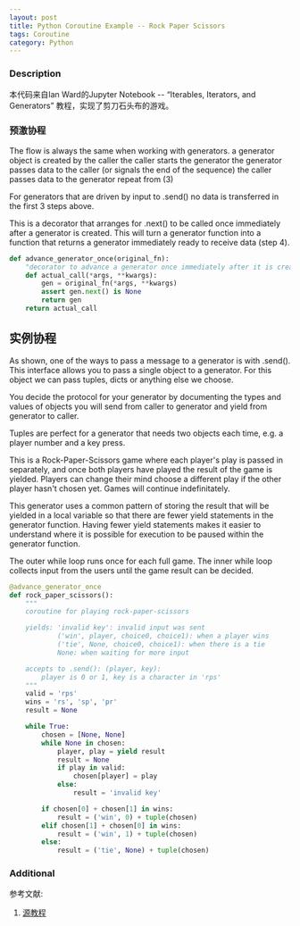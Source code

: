 ```yaml
---
layout: post
title: Python Coroutine Example -- Rock Paper Scissors
tags: Coroutine
category: Python
---
```



### Description
本代码来自Ian Ward的Jupyter Notebook -- “Iterables, Iterators, and Generators” 教程，实现了剪刀石头布的游戏。

### 预激协程
The flow is always the same when working with generators.
a generator object is created by the caller
the caller starts the generator
the generator passes data to the caller (or signals the end of the sequence)
the caller passes data to the generator
repeat from (3)

For generators that are driven by input to .send() no data is transferred in the first 3 steps above.

This is a decorator that arranges for .next() to be called once immediately after a generator is created. This will turn a generator function into a function that returns a generator immediately ready to receive data (step 4).

```python
def advance_generator_once(original_fn):
    "decorator to advance a generator once immediately after it is created"
    def actual_call(*args, **kwargs):
        gen = original_fn(*args, **kwargs)
        assert gen.next() is None
        return gen
    return actual_call
```

## 实例协程
As shown, one of the ways to pass a message to a generator is with .send(). This interface allows you to pass a single object to a generator. For this object we can pass tuples, dicts or anything else we choose.

You decide the protocol for your generator by documenting the types and values of objects you will send from caller to generator and yield from generator to caller.

Tuples are perfect for a generator that needs two objects each time, e.g. a player number and a key press.

This is a Rock-Paper-Scissors game where each player's play is passed in separately, and once both players have played the result of the game is yielded. Players can change their mind choose a different play if the other player hasn't chosen yet. Games will continue indefinitately.

This generator uses a common pattern of storing the result that will be yielded in a local variable so that there are fewer yield statements in the generator function. Having fewer yield statements makes it easier to understand where it is possible for execution to be paused within the generator function.

The outer while loop runs once for each full game. The inner while loop collects input from the users until the game result can be decided.

```python
@advance_generator_once
def rock_paper_scissors():
    """
    coroutine for playing rock-paper-scissors

    yields: 'invalid key': invalid input was sent
            ('win', player, choice0, choice1): when a player wins
            ('tie', None, choice0, choice1): when there is a tie
            None: when waiting for more input

    accepts to .send(): (player, key):
        player is 0 or 1, key is a character in 'rps'
    """
    valid = 'rps'
    wins = 'rs', 'sp', 'pr'
    result = None

    while True:
        chosen = [None, None]
        while None in chosen:
            player, play = yield result
            result = None
            if play in valid:
                chosen[player] = play
            else:
                result = 'invalid key'

        if chosen[0] + chosen[1] in wins:
            result = ('win', 0) + tuple(chosen)
        elif chosen[1] + chosen[0] in wins:
            result = ('win', 1) + tuple(chosen)
        else:
            result = ('tie', None) + tuple(chosen)
```

### Additional
参考文献:
1. [源教程](http://nbviewer.ipython.org/github/wardi/iterables-iterators-generators/blob/master/Iterables,%20Iterators,%20Generators.ipynb)

